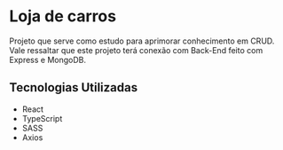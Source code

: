 # Loja de carros

Projeto que serve como estudo para aprimorar conhecimento em CRUD. Vale ressaltar que este projeto terá conexão com Back-End feito com Express e MongoDB.

## Tecnologias Utilizadas
<ul>
  <li>React</li>
  <li>TypeScript</li>
  <li>SASS</li>
  <li>Axios</li>
</ul>

